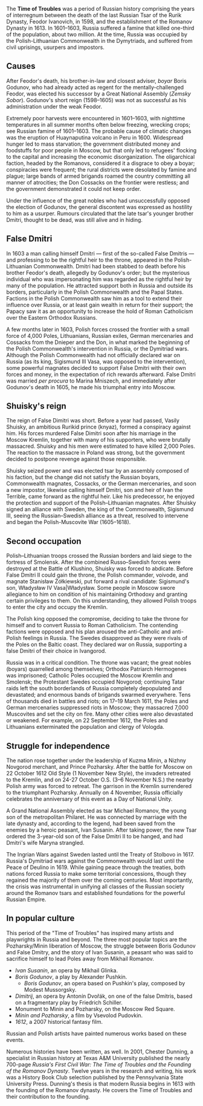 The **Time of Troubles**  was a period of Russian history comprising
the years of interregnum between the death of the last Russian Tsar of
the Rurik Dynasty, Feodor Ivanovich, in 1598, and the establishment of
the Romanov Dynasty in 1613. In 1601–1603, Russia suffered a famine that
killed one-third of the population, about two million. At the time,
Russia was occupied by the Polish-Lithuanian Commonwealth in the
Dymytriads, and suffered from civil uprisings, usurpers and impostors.

Causes
------

After Feodor's death, his brother-in-law and closest adviser, *boyar*
Boris Godunov, who had already acted as regent for the
mentally-challenged Feodor, was elected his successor by a Great
National Assembly (*Zemsky Sobor*). Godunov's short reign (1598–1605)
was not as successful as his administration under the weak Feodor.

Extremely poor harvests were encountered in 1601–1603, with nighttime
temperatures in all summer months often below freezing, wrecking crops;
see Russian famine of 1601–1603. The probable cause of climatic changes
was the eruption of Huaynaputina volcano in Peru in 1600. Widespread
hunger led to mass starvation; the government distributed money and
foodstuffs for poor people in Moscow, but that only led to refugees'
flocking to the capital and increasing the economic disorganization. The
oligarchical faction, headed by the Romanovs, considered it a disgrace
to obey a boyar; conspiracies were frequent; the rural districts were
desolated by famine and plague; large bands of armed brigands roamed the
country committing all manner of atrocities; the Don Cossacks on the
frontier were restless; and the government demonstrated it could not
keep order.

Under the influence of the great nobles who had unsuccessfully opposed
the election of Godunov, the general discontent was expressed as
hostility to him as a usurper. Rumours circulated that the late tsar's
younger brother Dmitri, thought to be dead, was still alive and in
hiding.

False Dmitri
------------

In 1603 a man calling himself Dmitri — first of the so-called False
Dmitris — and professing to be the rightful heir to the throne, appeared
in the Polish-Lithuanian Commonwealth. Dmitri had been stabbed to death
before his brother Feodor's death, allegedly by Godunov's order; but the
mysterious individual who was impersonating him was regarded as the
rightful heir by many of the population. He attracted support both in
Russia and outside its borders, particularly in the Polish Commonwealth
and the Papal States. Factions in the Polish Commonwealth saw him as a
tool to extend their influence over Russia, or at least gain wealth in
return for their support; the Papacy saw it as an opportunity to
increase the hold of Roman Catholicism over the Eastern Orthodox
Russians.

A few months later in 1603, Polish forces crossed the frontier with a
small force of 4,000 Poles, Lithuanians, Russian exiles, German
mercenaries and Cossacks from the Dnieper and the Don, in what marked
the beginning of the Polish Commonwealth's intervention in Russia, or
the Dymitriad wars. Although the Polish Commonwealth had not officially
declared war on Russia (as its king, Sigismund III Vasa, was opposed to
the intervention), some powerful magnates decided to support False
Dmitri with their own forces and money, in the expectation of rich
rewards afterward. False Dmitri was married *per procura* to Marina
Mniszech, and immediately after Godunov's death in 1605, he made his
triumphal entry into Moscow.

Shuisky's reign
---------------

The reign of False Dimitri was short. Before a year had passed, Vasily
Shuisky, an ambitious Rurikid prince (knyaz), formed a conspiracy
against him. His forces murdered False Dimitri soon after his marriage
in the Moscow Kremlin, together with many of his supporters, who were
brutally massacred. Shuisky and his men were estimated to have killed
2,000 Poles. The reaction to the massacre in Poland was strong, but the
government decided to postpone revenge against those responsible.

Shuisky seized power and was elected tsar by an assembly composed of his
faction, but the change did not satisfy the Russian boyars, Commonwealth
magnates, Cossacks, or the German mercenaries, and soon a new impostor,
likewise calling himself Dmitri, son and heir of Ivan the Terrible, came
forward as the rightful heir. Like his predecessor, he enjoyed the
protection and support of the Polish–Lithuanian magnates. After Shuisky
signed an alliance with Sweden, the king of the Commonwealth, Sigismund
III, seeing the Russian–Swedish alliance as a threat, resolved to
intervene and began the Polish-Muscovite War (1605–1618).

Second occupation
-----------------

Polish–Lithuanian troops crossed the Russian borders and laid siege to
the fortress of Smolensk. After the combined Russo–Swedish forces were
destroyed at the Battle of Klushino, Shuisky was forced to abdicate.
Before False Dmitri II could gain the throne, the Polish commander,
voivode, and magnate Stanisław Żółkiewski, put forward a rival
candidate: Sigismund's son, Władysław IV Vasa|Władysław. Some people in
Moscow swore allegiance to him on condition of his maintaining Orthodoxy
and granting certain privileges to them. On this understanding, they
allowed Polish troops to enter the city and occupy the Kremlin.

The Polish king opposed the compromise, deciding to take the throne for
himself and to convert Russia to Roman Catholicism. The contending
factions were opposed and his plan aroused the anti-Catholic and
anti-Polish feelings in Russia. The Swedes disapproved as they were
rivals of the Poles on the Baltic coast. They declared war on Russia,
supporting a false Dmitri of their choice in Ivangorod.

Russia was in a critical condition. The throne was vacant; the great
nobles (boyars) quarrelled among themselves; Orthodox Patriarch
Hermogenes was imprisoned; Catholic Poles occupied the Moscow Kremlin
and Smolensk; the Protestant Swedes occupied Novgorod; continuing Tatar
raids left the south borderlands of Russia completely depopulated and
devastated; and enormous bands of brigands swarmed everywhere. Tens of
thousands died in battles and riots; on 17–19 March 1611, the Poles and
German mercenaries suppressed riots in Moscow; they massacred 7,000
Muscovites and set the city on fire. Many other cities were also
devastated or weakened. For example, on 22 September 1612, the Poles and
Lithuanians exterminated the population and clergy of Vologda.

Struggle for independence
-------------------------

The nation rose together under the leadership of Kuzma Minin, a Nizhny
Novgorod merchant, and Prince Pozharsky. After the battle for Moscow on
22 October 1612 Old Style (1 November New Style), the invaders retreated
to the Kremlin, and on 24-27 October O.S. (3–6 November N.S.) the nearby
Polish army was forced to retreat. The garrison in the Kremlin
surrendered to the triumphant Pozharsky. Annually on 4 November, Russia
officially celebrates the anniversary of this event as a Day of National
Unity.

A Grand National Assembly elected as tsar Michael Romanov, the young son
of the metropolitan Philaret. He was connected by marriage with the late
dynasty and, according to the legend, had been saved from the enemies by
a heroic peasant, Ivan Susanin. After taking power, the new Tsar ordered
the 3-year-old son of the False Dmitri II to be hanged, and had Dmitri's
wife Maryna strangled.

The Ingrian Wars against Sweden lasted until the Treaty of Stolbovo in
1617. Russia's Dymitriad wars against the Commonwealth would last until
the Peace of Deulino in 1619. While gaining peace through the treaties,
both nations forced Russia to make some territorial concessions, though
they regained the majority of them over the coming centuries. Most
importantly, the crisis was instrumental in unifying all classes of the
Russian society around the Romanov tsars and established foundations for
the powerful Russian Empire.

In popular culture
------------------

This period of the "Time of Troubles" has inspired many artists and
playwrights in Russia and beyond. The three most popular topics are the
Pozharsky/Minin liberation of Moscow, the struggle between Boris Godunov
and False Dmitry, and the story of Ivan Susanin, a peasant who was said
to sacrifice himself to lead Poles away from Mikhail Romanov.

-   *Ivan Susanin*, an opera by Mikhail Glinka.
-   *Boris Godunov*, a play by Alexander Pushkin.
    -   *Boris Godunov*, an opera based on Pushkin's play, composed by
        Modest Mussorgsky.
-   *Dimitrij*, an opera by Antonín Dvořák, on one of the false Dmitris,
    based on a fragmentary play by Friedrich Schiller.
-   Monument to Minin and Pozharsky, on the Moscow Red Square.
-   *Minin and Pozharsky*, a film by Vsevolod Pudovkin.
-   *1612*, a 2007 historical fantasy film.

Russian and Polish artists have painted numerous works based on these
events.

Numerous histories have been written, as well. In 2001, Chester Dunning,
a specialist in Russian history at Texas A&M University published the
nearly 700-page *Russia's First Civil War: The Time of Troubles and the
Founding of the Romanov Dynasty*. Twelve years in the research and
writing, his work was a History Book Club selection published by the
Pennsylvania State University Press. Dunning's thesis is that modern
Russia begins in 1613 with the founding of the Romanov dynasty. He
covers the Time of Troubles and their contribution to the founding.
